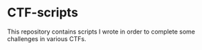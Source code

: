 # CTF-scripts

This repository contains scripts I wrote in order to complete some challenges
in various CTFs.
